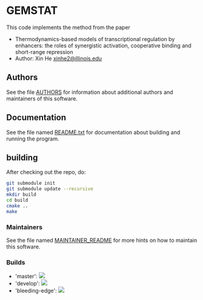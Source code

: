 # GEMSTAT

This code implements the method from the paper

- Thermodynamics-based models of transcriptional regulation by enhancers: the roles of synergistic activation, cooperative binding and short-range repression
- Author: Xin He <xinhe2@illinois.edu>

## Authors

See the file [AUTHORS](./AUTHORS) for information about additional authors and maintainers of this software.

## Documentation

See the file named [README.txt](./README.txt) for documentation about building and running the program.

## building

After checking out the repo, do:

```bash
git submodule init
git submodule update --recursive
mkdir build
cd build
cmake ..
make
```

### Maintainers

See the file named [MAINTAINER_README](./MAINTAINER_README) for more hints on how to maintain this software.

### Builds

- 'master': ![](https://api.travis-ci.com/UIUCSinhaLab/GEMSTAT.svg?branch=master)
- 'develop': ![](https://api.travis-ci.com/UIUCSinhaLab/GEMSTAT.svg?branch=develop)
- 'bleeding-edge': ![](https://api.travis-ci.com/UIUCSinhaLab/GEMSTAT.svg?branch=bleeding-edge)
